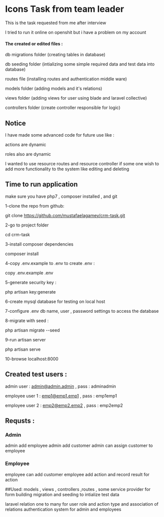 # Icons Task from team leader

This is the task requested from me after interview

I tried to run it online on openshit but i have a problem on my account

#### The created or edited files :

db migrations folder (creating tables in database)

db seeding folder (intializing some simple required data and test data into database)

routes file (installing routes and authentication middle ware)

models folder (adding models and it's relations)

views folder (adding views for user using blade and laravel collective)

controllers folder (create controller responsible for logic)


## Notice

I have made some advanced code for future use like :

actions are dynamic

roles also are dynamic

I wanted to use resource routes and resource controller 
if some one wish to add more functionality to the system like editing and deleting 


## Time to run application

make sure you have php7 , composer installed , and git

1-clone the repo from github:

git clone https://github.com/mustafaelagamey/crm-task.git

2-go to project folder

cd crm-task

3-install composer dependencies

composer install

4-copy .env.example to .env to create .env :

copy .env.example .env


5-generate security key :

php artisan key:generate


6-create mysql database for testing on local host

7-configure .env db name, user , password settings to access the database

8-migrate with seed :

php artisan migrate --seed

9-run artisan server

php artisan serve


10-browse localhost:8000



## Created test users :

admin user : admin@admin.admin ,
pass : adminadmin

employee user 1 : emp1@emp1.emp1 ,
pass : emp1emp1

employee user 2 : emp2@emp2.emp2 ,
pass : emp2emp2

## Requsts :
### Admin
admin add employee
admin add customer
admin can assign customer to employee

### Employee
employee can add customer
employee add action and  record result for action

##Used:
models , views , controllers ,routes , some service provider for form building
migration and seeding to intialize test data

laravel relation one to many for user role and action type and association of relations
authentication system for admin and employees







